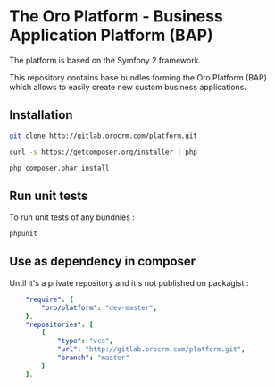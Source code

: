 The Oro Platform - Business Application Platform (BAP)
======================================================

The platform is based on the Symfony 2 framework.

This repository contains base bundles forming the Oro Platform (BAP) which allows to easily create new custom business applications.

Installation
------------

```bash
git clone http://gitlab.orocrm.com/platform.git

curl -s https://getcomposer.org/installer | php

php composer.phar install
```

Run unit tests
--------------

To run unit tests of any bundnles :

```bash
phpunit
```

Use as dependency in composer
-----------------------------
Until it's a private repository and it's not published on packagist :

```yaml
    "require": {
        "oro/platform": "dev-master",
    },
    "repositories": [
        {
            "type": "vcs",
            "url": "http://gitlab.orocrm.com/platform.git",
            "branch": "master"
        }
    ],
```